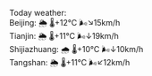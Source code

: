 Today weather:  
Beijing: 🌦 🌡️+12°C 🌬️↘15km/h  
Tianjin: 🌦 🌡️+11°C 🌬️↓19km/h  
Shijiazhuang: 🌧 🌡️+10°C 🌬️↓10km/h  
Tangshan: 🌦 🌡️+11°C 🌬️↙12km/h  
